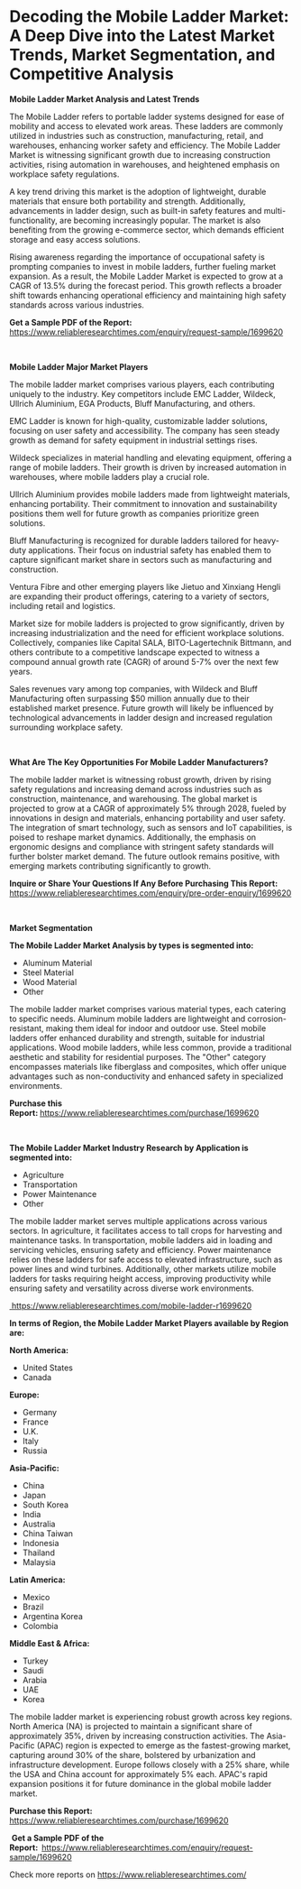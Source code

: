 <p><h1>Decoding the Mobile Ladder Market: A Deep Dive into the Latest Market Trends, Market Segmentation, and Competitive Analysis</h1></p><p><strong>Mobile Ladder Market Analysis and Latest Trends</strong></p>
<p><p>The Mobile Ladder refers to portable ladder systems designed for ease of mobility and access to elevated work areas. These ladders are commonly utilized in industries such as construction, manufacturing, retail, and warehouses, enhancing worker safety and efficiency. The Mobile Ladder Market is witnessing significant growth due to increasing construction activities, rising automation in warehouses, and heightened emphasis on workplace safety regulations.</p><p>A key trend driving this market is the adoption of lightweight, durable materials that ensure both portability and strength. Additionally, advancements in ladder design, such as built-in safety features and multi-functionality, are becoming increasingly popular. The market is also benefiting from the growing e-commerce sector, which demands efficient storage and easy access solutions.</p><p>Rising awareness regarding the importance of occupational safety is prompting companies to invest in mobile ladders, further fueling market expansion. As a result, the Mobile Ladder Market is expected to grow at a CAGR of 13.5% during the forecast period. This growth reflects a broader shift towards enhancing operational efficiency and maintaining high safety standards across various industries.</p></p>
<p><strong>Get a Sample PDF of the Report:&nbsp;</strong> <a href="https://www.reliableresearchtimes.com/enquiry/request-sample/1699620?utm_campaign=2305&utm_medium=2&utm_source=Github&utm_content=ia&utm_term=18022025&utm_id=mobile-ladder">https://www.reliableresearchtimes.com/enquiry/request-sample/1699620</a></p>
<p>&nbsp;</p>
<p><strong>Mobile Ladder Major Market Players</strong></p>
<p><p>The mobile ladder market comprises various players, each contributing uniquely to the industry. Key competitors include EMC Ladder, Wildeck, Ullrich Aluminium, EGA Products, Bluff Manufacturing, and others. </p><p>EMC Ladder is known for high-quality, customizable ladder solutions, focusing on user safety and accessibility. The company has seen steady growth as demand for safety equipment in industrial settings rises.</p><p>Wildeck specializes in material handling and elevating equipment, offering a range of mobile ladders. Their growth is driven by increased automation in warehouses, where mobile ladders play a crucial role. </p><p>Ullrich Aluminium provides mobile ladders made from lightweight materials, enhancing portability. Their commitment to innovation and sustainability positions them well for future growth as companies prioritize green solutions.</p><p>Bluff Manufacturing is recognized for durable ladders tailored for heavy-duty applications. Their focus on industrial safety has enabled them to capture significant market share in sectors such as manufacturing and construction.</p><p>Ventura Fibre and other emerging players like Jietuo and Xinxiang Hengli are expanding their product offerings, catering to a variety of sectors, including retail and logistics.</p><p>Market size for mobile ladders is projected to grow significantly, driven by increasing industrialization and the need for efficient workplace solutions. Collectively, companies like Capital SALA, BITO-Lagertechnik Bittmann, and others contribute to a competitive landscape expected to witness a compound annual growth rate (CAGR) of around 5-7% over the next few years.</p><p>Sales revenues vary among top companies, with Wildeck and Bluff Manufacturing often surpassing $50 million annually due to their established market presence. Future growth will likely be influenced by technological advancements in ladder design and increased regulation surrounding workplace safety.</p></p>
<p>&nbsp;</p>
<p><strong>What Are The Key Opportunities For Mobile Ladder Manufacturers?</strong></p>
<p><p>The mobile ladder market is witnessing robust growth, driven by rising safety regulations and increasing demand across industries such as construction, maintenance, and warehousing. The global market is projected to grow at a CAGR of approximately 5% through 2028, fueled by innovations in design and materials, enhancing portability and user safety. The integration of smart technology, such as sensors and IoT capabilities, is poised to reshape market dynamics. Additionally, the emphasis on ergonomic designs and compliance with stringent safety standards will further bolster market demand. The future outlook remains positive, with emerging markets contributing significantly to growth.</p></p>
<p><strong>Inquire or Share Your Questions If Any Before Purchasing This Report:</strong> <a href="https://www.reliableresearchtimes.com/enquiry/pre-order-enquiry/1699620?utm_campaign=2305&utm_medium=2&utm_source=Github&utm_content=ia&utm_term=18022025&utm_id=mobile-ladder">https://www.reliableresearchtimes.com/enquiry/pre-order-enquiry/1699620</a></p>
<p>&nbsp;</p>
<p><strong>Market Segmentation</strong></p>
<p><strong>The Mobile Ladder Market Analysis by types is segmented into:</strong></p>
<p><ul><li>Aluminum Material</li><li>Steel Material</li><li>Wood Material</li><li>Other</li></ul></p>
<p><p>The mobile ladder market comprises various material types, each catering to specific needs. Aluminum mobile ladders are lightweight and corrosion-resistant, making them ideal for indoor and outdoor use. Steel mobile ladders offer enhanced durability and strength, suitable for industrial applications. Wood mobile ladders, while less common, provide a traditional aesthetic and stability for residential purposes. The "Other" category encompasses materials like fiberglass and composites, which offer unique advantages such as non-conductivity and enhanced safety in specialized environments.</p></p>
<p><strong>Purchase this Report:&nbsp;</strong><a href="https://www.reliableresearchtimes.com/purchase/1699620?utm_campaign=2305&utm_medium=2&utm_source=Github&utm_content=ia&utm_term=18022025&utm_id=mobile-ladder">https://www.reliableresearchtimes.com/purchase/1699620</a></p>
<p>&nbsp;</p>
<p><strong>The Mobile Ladder Market Industry Research by Application is segmented into:</strong></p>
<p><ul><li>Agriculture</li><li>Transportation</li><li>Power Maintenance</li><li>Other</li></ul></p>
<p><p>The mobile ladder market serves multiple applications across various sectors. In agriculture, it facilitates access to tall crops for harvesting and maintenance tasks. In transportation, mobile ladders aid in loading and servicing vehicles, ensuring safety and efficiency. Power maintenance relies on these ladders for safe access to elevated infrastructure, such as power lines and wind turbines. Additionally, other markets utilize mobile ladders for tasks requiring height access, improving productivity while ensuring safety and versatility across diverse work environments.</p></p>
<p><a href="https://www.reliableresearchtimes.com/mobile-ladder-r1699620?utm_campaign=2305&utm_medium=2&utm_source=Github&utm_content=ia&utm_term=18022025&utm_id=mobile-ladder">&nbsp;https://www.reliableresearchtimes.com/mobile-ladder-r1699620</a></p>
<p><strong>In terms of Region, the Mobile Ladder Market Players available by Region are:</strong></p>
<p>
    <p> <strong> North America: </strong>
        <ul>
            <li>United States</li>
            <li>Canada</li>
        </ul>
        </p> 
    <p> <strong> Europe: </strong>
        <ul>
            <li>Germany</li>
            <li>France</li>
            <li>U.K.</li>
            <li>Italy</li>
            <li>Russia</li>
        </ul>
        </p> 
    <p> <strong> Asia-Pacific: </strong>
        <ul>
            <li>China</li>
            <li>Japan</li>
            <li>South Korea</li>
            <li>India</li>
            <li>Australia</li>
            <li>China Taiwan</li>
            <li>Indonesia</li>
            <li>Thailand</li>
            <li>Malaysia</li>
        </ul>
        </p> 
    <p> <strong> Latin America: </strong>
        <ul>
            <li>Mexico</li>
            <li>Brazil</li>
            <li>Argentina Korea</li>
            <li>Colombia</li>
        </ul>
        </p> 
    <p> <strong> Middle East & Africa: </strong>
        <ul>
            <li>Turkey</li>
            <li>Saudi</li>
            <li>Arabia</li>
            <li>UAE</li>
            <li>Korea</li>
        </ul>
    </p>
    </p>
<p><p>The mobile ladder market is experiencing robust growth across key regions. North America (NA) is projected to maintain a significant share of approximately 35%, driven by increasing construction activities. The Asia-Pacific (APAC) region is expected to emerge as the fastest-growing market, capturing around 30% of the share, bolstered by urbanization and infrastructure development. Europe follows closely with a 25% share, while the USA and China account for approximately 5% each. APAC's rapid expansion positions it for future dominance in the global mobile ladder market.</p></p>
<p><strong>Purchase this Report: </strong><a href="https://www.reliableresearchtimes.com/purchase/1699620?utm_campaign=2305&utm_medium=2&utm_source=Github&utm_content=ia&utm_term=18022025&utm_id=mobile-ladder">https://www.reliableresearchtimes.com/purchase/1699620</a></p>
<p>&nbsp;<strong>Get a Sample PDF of the Report:&nbsp;&nbsp;</strong><a href="https://www.reliableresearchtimes.com/enquiry/request-sample/1699620?utm_campaign=2305&utm_medium=2&utm_source=Github&utm_content=ia&utm_term=18022025&utm_id=mobile-ladder">https://www.reliableresearchtimes.com/enquiry/request-sample/1699620</a></p>
<p><strong></strong></p>
<p>Check more reports on <a href="https://www.reliableresearchtimes.com/?utm_campaign=2305&utm_medium=2&utm_source=Github&utm_content=ia&utm_term=18022025&utm_id=mobile-ladder">https://www.reliableresearchtimes.com/</a></p>
